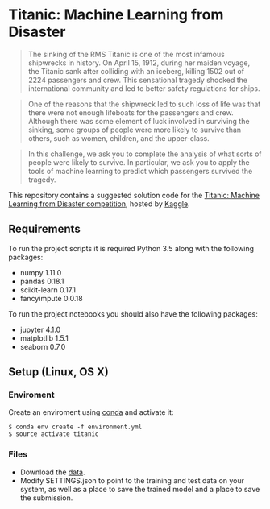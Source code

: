 # Titanic: Machine Learning from Disaster

> The sinking of the RMS Titanic is one of the most infamous shipwrecks in history.  On April 15, 1912, during her maiden voyage, the Titanic sank after colliding with an iceberg, killing 1502 out of 2224 passengers and crew. This sensational tragedy shocked the international community and led to better safety regulations for ships.

> One of the reasons that the shipwreck led to such loss of life was that there were not enough lifeboats for the passengers and crew. Although there was some element of luck involved in surviving the sinking, some groups of people were more likely to survive than others, such as women, children, and the upper-class.

> In this challenge, we ask you to complete the analysis of what sorts of people were likely to survive. In particular, we ask you to apply the tools of machine learning to predict which passengers survived the tragedy.


This repository contains a suggested solution code for the [Titanic: Machine Learning from Disaster competition](https://www.kaggle.com/c/titanic), hosted by [Kaggle](https://www.kaggle.com/).


## Requirements

To run the project scripts it is required Python 3.5 along with the following packages:
* numpy 1.11.0
* pandas 0.18.1
* scikit-learn 0.17.1
* fancyimpute 0.0.18

To run the project notebooks you should also have the following packages:
* jupyter 4.1.0
* matplotlib 1.5.1
* seaborn 0.7.0


## Setup (Linux, OS X)

### Enviroment
Create an enviroment using [conda](http://conda.pydata.org/docs/) and activate it:
```
$ conda env create -f environment.yml
$ source activate titanic
```

### Files
* Download the [data](https://www.kaggle.com/c/titanic/data).
* Modify SETTINGS.json to point to the training and test data on your system, as well as a place to save the trained model and a place to save the submission.
